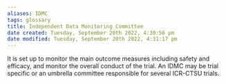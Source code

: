 ```yaml
---
aliases: IDMC
tags: glossary 
title: Independent Data Monitoring Committee
date created: Tuesday, September 20th 2022, 4:30:56 pm
date modified: Tuesday, September 20th 2022, 4:31:17 pm
---
```

It is set up to monitor the main outcome measures including safety and efficacy, and monitor the overall conduct of the trial. An IDMC may be trial specific or an umbrella committee responsible for several ICR-CTSU trials.